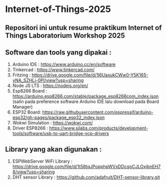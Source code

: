 # Internet-of-Things-2025
Repositori ini untuk resume praktikum Internet of Things Laboratorium Workshop 2025
--------------------------------------------------------------------------

Software dan tools yang dipakai :
-----------------------
1. Arduino IDE : https://www.arduino.cc/en/software
2. Tinkercad : https://www.tinkercad.com/
3. Fritzing : https://drive.google.com/file/d/1l6UaxukCWw0-Y5K165-yNA_SZHLj-0Pl/view?usp=sharing
4. Node JS LTS : https://nodejs.org/en/
5. Esp8266 Board : https://arduino.esp8266.com/stable/package_esp8266com_index.json (salin pada preference software Arduino IDE lalu download pada Board Manager)
6. ESP32 Board: https://raw.githubusercontent.com/espressif/arduino-esp32/gh-pages/package_esp32_index.json
7. Wokwi Simulation : https://wokwi.com/
8. Driver ESP8266 : https://www.silabs.com/products/development-tools/software/usb-to-uart-bridge-vcp-drivers

Library yang akan digunakan :
-----------------------
1. ESPWebServer WiFi Library : https://drive.google.com/file/d/1t58tqJPopphpWVxDDcqoCJLOxjbnEH78/view?usp=sharing
2. DHT sensor Library : https://github.com/adafruit/DHT-sensor-library.git
